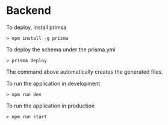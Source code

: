 # Backend

To deploy, install primsa
```
> npm install -g prisma 
```

To deploy the schema under the prisma.yml 
```
> prisma deploy
```

The command above automatically creates the generated files.

To run the application in development
```
> npm run dev
```

To run the application in production
```
> npm run start
```